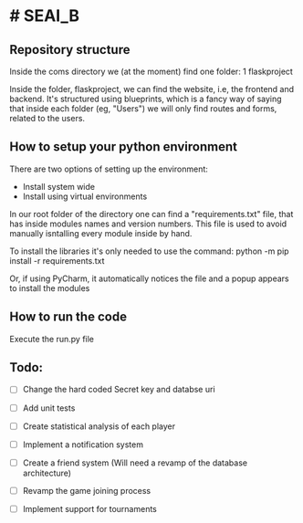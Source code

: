 # # SEAI_B

## Repository structure
    
   Inside the coms directory we (at the moment) find one folder:
       1 flaskproject
    
 
   Inside the folder, flaskproject, we can find the website, i.e, 
    the frontend and backend. It's structured using blueprints, which is a fancy way of saying that
    inside each folder (eg, "Users") we will only find routes and forms, related to 
    the users.
    
## How to setup your python environment

   There are two options of setting up the  environment:
   * Install system wide
   * Install using virtual environments
    
   In our root folder of the directory one can find a "requirements.txt" file,
   that has inside modules names and version numbers. This file is used to avoid manually isntalling
   every module inside by hand.
    
   To install the libraries it's only needed to use the command:
       python -m pip install -r requirements.txt
    
   Or, if using PyCharm, it automatically notices the file and a popup appears to install the modules

## How to run the code
   Execute the run.py file
  
## Todo:
    
  - [ ] Change the hard coded Secret key and databse uri
  - [ ] Add unit tests 
  - [ ] Create statistical analysis of each player
  - [ ] Implement a notification system
  - [ ] Create a friend system (Will need a revamp of the database architecture)
  - [ ] Revamp the game joining process
  - [ ] Implement support for tournaments 

